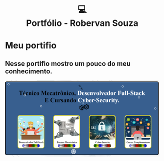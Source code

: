 
<h1 align="center">
  💻<br>Portfólio - Robervan Souza
</h1>

# Meu portifio
## Nesse portifio mostro um pouco do meu conhecimento.

![Resultado final do projeto](/src/assets/capa.png)